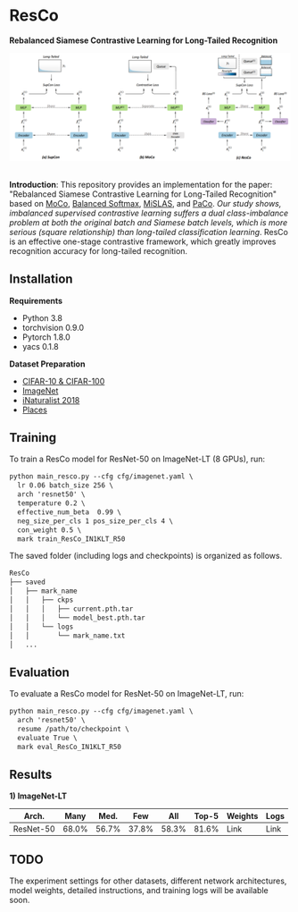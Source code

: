 # ResCo
**Rebalanced Siamese Contrastive Learning for Long-Tailed Recognition**

<div align="center">
  <img src="./assets/ResCo.PNG" style="zoom:90%;"/>
</div><br/>

**Introduction**: This repository provides an implementation for the paper: "Rebalanced Siamese Contrastive Learning for Long-Tailed Recognition" based on [MoCo](https://github.com/facebookresearch/moco), [Balanced Softmax](https://github.com/jiawei-ren/BalancedMetaSoftmax-Classification), [MiSLAS](https://github.com/dvlab-research/MiSLAS), and [PaCo](https://github.com/dvlab-research/Parametric-Contrastive-Learning). *Our study shows, imbalanced supervised contrastive learning suffers a dual class-imbalance problem at both the original batch and Siamese batch levels, which is more serious (square relationship) than long-tailed classification learning*. ResCo is an effective one-stage contrastive framework, which greatly improves recognition accuracy for long-tailed recognition.

## Installation 

**Requirements**
* Python 3.8
* torchvision 0.9.0
* Pytorch 1.8.0
* yacs 0.1.8

**Dataset Preparation**
* [CIFAR-10 & CIFAR-100](https://www.cs.toronto.edu/~kriz/cifar.html)
* [ImageNet](http://image-net.org/index)
* [iNaturalist 2018](https://github.com/visipedia/inat_comp/tree/master/2018)
* [Places](http://places2.csail.mit.edu/download.html)


## Training

To train a ResCo model for ResNet-50 on ImageNet-LT (8 GPUs), run:

```
python main_resco.py --cfg cfg/imagenet.yaml \
  lr 0.06 batch_size 256 \
  arch 'resnet50' \
  temperature 0.2 \
  effective_num_beta  0.99 \
  neg_size_per_cls 1 pos_size_per_cls 4 \
  con_weight 0.5 \
  mark train_ResCo_IN1KLT_R50
```


The saved folder (including logs and checkpoints) is organized as follows.
```
ResCo
├── saved
│   ├── mark_name
│   │   ├── ckps
│   │   │   ├── current.pth.tar
│   │   │   └── model_best.pth.tar 
│   │   └── logs
│   │       └── mark_name.txt
│   ...   
```

## Evaluation

To evaluate a ResCo model for ResNet-50 on ImageNet-LT, run:

```
python main_resco.py --cfg cfg/imagenet.yaml \
  arch 'resnet50' \
  resume /path/to/checkpoint \
  evaluate True \
  mark eval_ResCo_IN1KLT_R50
```


## Results

**1) ImageNet-LT**

| Arch.         |  Many  |  Med.  |  Few  |  All  | Top-5   | Weights |   Logs  |
| -----------   | ------ |------- |------ |------ | ------- | ------- | ------- |
| ResNet-50     | 68.0%  | 56.7%  | 37.8% | 58.3% |  81.6%  |  Link   |  Link   |




## TODO

The experiment settings for other datasets, different network architectures, model weights, detailed instructions, and training logs will be available soon.